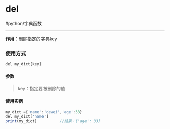 # del
#python/字典函数 

---
**作用**：删除指定的字典key

### 使用方式
```js
del my_dict[key]
```
#### 参数
>key：指定要被删除的值

#### 使用实例
```js
my_dict ={'name':'dewei','age':33}  
del my_dict['name']  
print(my_dict)			//结果：{'age': 33}
```	